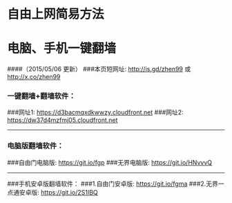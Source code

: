 # 自由上网简易方法
# 电脑、手机一键翻墙
####（2015/05/06 更新）
###本页短网址: http://is.gd/zhen99 或 http://x.co/zhen99

### 一键翻墙+翻墙软件：
###网址1: https://d3bacmqxdkwwzy.cloudfront.net
###网址2: https://dw37d4mzfmj05.cloudfront.net

***

### 电脑版翻墙软件：
###自由门电脑版: https://git.io/fgp
###无界电脑版: https://git.io/HNvvvQ

***

###手机安卓版翻墙软件：
###1.自由门安卓版: https://git.io/fgma
###2.无界一点通安卓版: https://git.io/2S1IBQ
